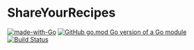 
# ShareYourRecipes

[![made-with-Go](https://img.shields.io/badge/Made%20with-Go-1f425f.svg)](http://golang.org)
[![GitHub go.mod Go version of a Go module](https://img.shields.io/github/go-mod/go-version/gomods/athens.svg)](https://github.com/jmpargana/ShareYourRecipes)
[![Build Status](https://travis-ci.com/jmpargana/ShareYourRecipes.svg?branch=main)](https://travis-ci.com/jmpargana/ShareYourRecipes)
